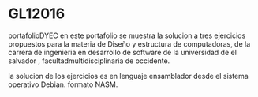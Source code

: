 # GL12016
portafolioDYEC
en este portafolio se muestra la solucion a tres ejercicios propuestos para la materia de Diseño y estructura de computadoras, de la carrera de ingenieria en desarrollo de software de la universidad de el salvador , facultadmultidisciplinaria de occidente. 

la solucion de los ejercicios es en lenguaje ensamblador desde el sistema operativo Debian. 
formato NASM. 
